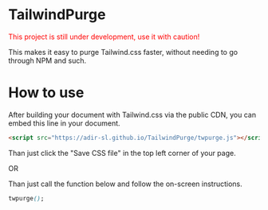 # TailwindPurge
<p style="color:red;">This project is still under development, use it with caution!</p>

This makes it easy to purge Tailwind.css faster, without needing to go through NPM and such.

# How to use
After building your document with Tailwind.css via the public CDN, you can embed this line in your document.
```HTML
<script src="https://adir-sl.github.io/TailwindPurge/twpurge.js"></script>
```

Than just click the "Save CSS file" in the top left corner of your page.

OR


Than just call the function below and follow the on-screen instructions.
```CSS
twpurge();
```